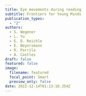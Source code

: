 ```yaml
---
title: Eye movements during reading
subtitle: Frontiers for Young Minds
publication_types:
  - "2"
authors:
  - S. Wegener
  - L. Yu
  - E. D. Reichle
  - E. Beyersmann
  - R. Parrila
  - A. Castles
draft: false
featured: false
image:
  filename: featured
  focal_point: Smart
  preview_only: false
date: 2022-12-14T01:13:18.354Z
---
```

